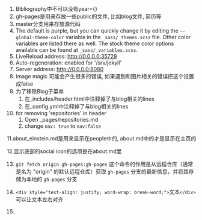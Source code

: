 1. Bibliography中不可以没有year={}
2. gh-pages是用来存放一些public的文件, 比如blog文件, 简历等
3. master分支用来存放源代码
4. The default is purple, but you can quickly change it by editing the `--global-theme-color` variable in the `_sass/_themes.scss` file. Other color variables are listed there as well. The stock theme color options available can be found at `_sass/_variables.scss`. 
5. LiveReload address: http://0.0.0.0:35729
6. Auto-regeneration: enabled for '/srv/jekyll'
7. Server address: http://0.0.0.0:8080
8. image magic 可能会产生很多的错误, 如果遇到和图片相关的错误把这个设置成false
9. 为了移除Blog子菜单
    1. 在_includes/header.html中注释掉了与blog相关的lines
    2. 在\_config.yml中注释掉了与blog相关的lines
10. for removing 'repositories' in header
    1. Open _pages/repositories.md
    2. change `nav: true` to `nav:false`

11.about_einstein.md是用来显示在people中的, about.md中的才是显示在主页的

12.显示底部的social icon的选项是在about.md里

13. `git fetch origin gh-pages:gh-pages` 这个命令的作用是从远程仓库（通常是名为 "origin" 的默认远程仓库）获取 `gh-pages` 分支的最新信息，并将其存储为本地的 `gh-pages` 分支
14. `<div style="text-align: justify; word-wrap: break-word;">`文本`</div>`可以让文本左右对齐

15.